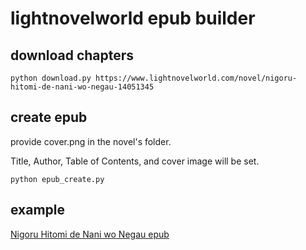 # lightnovelworld epub builder

## download chapters

`python download.py https://www.lightnovelworld.com/novel/nigoru-hitomi-de-nani-wo-negau-14051345`

## create epub
provide cover.png in the novel's folder.

Title, Author, Table of Contents, and cover image will be set. 

`python epub_create.py`

## example

[Nigoru Hitomi de Nani wo Negau epub](novels/Nigoru%20Hitomi%20de%20Nani%20wo%20Negau/Nigoru%20Hitomi%20de%20Nani%20wo%20Negau.epub)